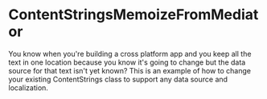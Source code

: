 ContentStringsMemoizeFromMediator
=================================
You know when you're building a cross platform app and you keep all the text in one location because you know it's going to change but the data source for that text isn't yet known? This is an example of how to change your existing ContentStrings class to support any data source and localization.
